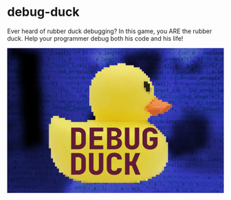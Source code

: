 # debug-duck
 
Ever heard of rubber duck debugging? In this game, you ARE the rubber duck. 
Help your programmer debug both his code and his life!

![Debug Duck poster](https://raw.githubusercontent.com/binoy-d/debug-duck/master/Assets/Art/poster1080.png)
